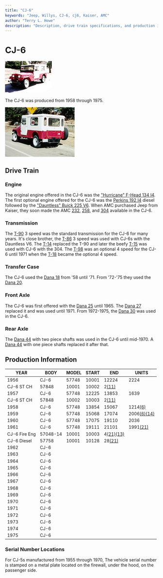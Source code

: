 ```yaml
---
title: "CJ-6"
keywords: "Jeep, Willys, CJ-6, cj6, Kaiser, AMC"
author: "Terry L. Howe"
description: "Description, drive train specifications, and production information for the Jeep CJ-6"
---
```

# CJ-6

[![CJ-6 front side](../../img/cj6f_.jpg)](../../img/cj6f.jpg) 

The CJ-6 was produced from 1958 through 1975.

[![CJ-6 back side](../../img/cj6b.jpg)](../../img/cj6b.jpg) 

## Drive Train

### Engine

The original engine offered in the CJ-6 was the ["Hurricane" F-Head 134 I4](/engine/factory/hurricane134.md). The first optional engine offered for the CJ-6 was the [Perkins 192 I4](/engine/factory/perkins192.md) diesel followed by the ["Dauntless" Buick 225 V6](/engine/factory/dauntless225.md). When AMC purchased Jeep from Kaiser, they soon made the AMC [232](/engine/factory/amc232.md), [258](/engine/factory/amc258.md), and [304](/engine/factory/amc304.md) available in the CJ-6.

### Transmission

The [T-90](/transmission/factory/t90.md) 3 speed was the standard transmission for the CJ-6 for many years. It's close brother, the [T-86](/transmission/factory/t86.md) 3 speed was used with CJ-6s with the Dauntless V6. The [T-14](/transmission/factory/t14.md) replaced the T-90 and later the beefy [T-15](/transmission/factory/t15.md) was used with CJ-6 with the 304. The [ T-98](/transmission/factory/t18.md) was an optional 4 speed for the CJ-6 until 1971 when the [T-18](/transmission/factory/t18.md) became the optional 4 speed. 

### Transfer Case

The CJ-6 used the [Dana 18](/xfer/factory/d18.md) from '58 until '71. From '72-'75 they used the [Dana 20](/xfer/factory/d20.md). 

### Front Axle

The CJ-6 was first offered with the [Dana 25](/axle/factory/d25.md) until 1965. The [Dana 27](/axle/factory/d27.md) replaced it and was used until 1971. From 1972-1975, the [Dana 30](/axle/factory/d30.md) was used in the CJ-6. 

### Rear Axle

The [Dana 44](/axle/factory/d44.md) with two piece shafts was used in the CJ-6 until mid-1970. A [Dana 44](/axle/factory/d44.md) with one piece shafts replaced it after that. 

## Production Information

| YEAR          | BODY     | MODEL | START | END                                                       | UNITS                                                      |
|---------------|----------|-------|-------|-----------------------------------------------------------|------------------------------------------------------------|
| 1956          | CJ-6     | 57748 | 10001 | 12224                                                     | 2224                                                       |
| CJ-6 ST CH    | 57848    | 10001 | 10002 | 2[(11)](/history/#11)                             |                                                            |
| 1957          | CJ-6     | 57748 | 12225 | 13853                                                     | 1639                                                       |
| CJ-6 ST CH    | 57848    | 10002 | 10003 | 2[(11)](/history/#11)                             |                                                            |
| 1958          | CJ-6     | 57748 | 13854 | 15067                                                     | 1214[(6)](/history/#6)                             |
| 1959          | CJ-6     | 57748 | 15068 | 17074                                                     | 2006[(6)](/history/#6)[(14)](/history/#14) |
| 1960          | CJ-6     | 57748 | 17075 | 19110                                                     | 2036                                                       |
| 1961          | CJ-6     | 57748 | 19111 | 21101                                                     | 1991[(21)](/history/#21)                           |
| CJ-6 Fire Eng | 57048-14 | 10001 | 10003 | 4[(21)](/history/#21)[(13)](/history/#13) |                                                            |
| CJ-6 Diesel   | 57758    | 10001 | 10128 | 28[(21)](/history/#21)                            |                                                            |
| 1962          | CJ-6     |       |       |                                                           |                                                            |
| 1963          | CJ-6     |       |       |                                                           |                                                            |
| 1964          | CJ-6     |       |       |                                                           |                                                            |
| 1965          | CJ-6     |       |       |                                                           |                                                            |
| 1966          | CJ-6     |       |       |                                                           |                                                            |
| 1967          | CJ-6     |       |       |                                                           |                                                            |
| 1968          | CJ-6     |       |       |                                                           |                                                            |
| 1969          | CJ-6     |       |       |                                                           |                                                            |
| 1970          | CJ-6     |       |       |                                                           |                                                            |
| 1971          | CJ-6     |       |       |                                                           |                                                            |
| 1972          | CJ-6     |       |       |                                                           |                                                            |
| 1973          | CJ-6     |       |       |                                                           |                                                            |
| 1974          | CJ-6     |       |       |                                                           |                                                            |
| 1975          | CJ-6     |       |       |                                                           |                                                            |

### Serial Number Locations

For CJ-5s manufactured from 1955 through 1970, The vehicle serial number is stamped on a metal plate located on the firewall, under the hood, on the passenger side.